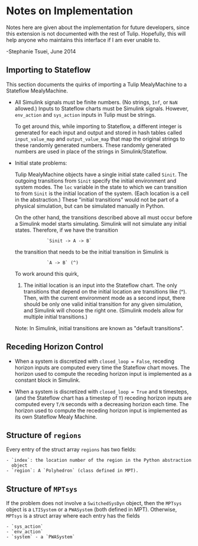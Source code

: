 Notes on Implementation
=======================

Notes here are given about the implementation for future developers, since this
extension is not documented with the rest of Tulip. Hopefully, this will help
anyone who maintains this interface if I am ever unable to.

-Stephanie Tsuei, June 2014



Importing to Stateflow
----------------------

This section documents the quirks of importing a Tulip MealyMachine to a
Stateflow MealyMachine.

- All Simulink signals must be finite numbers. (No strings, `Inf`, or `NaN`
  allowed.) Inputs to Stateflow charts must be Simulink signals. However,
  `env_action` and `sys_action` inputs in Tulip must be strings.

  To get around this, while importing to Stateflow, a different integer is
  generated for each input and output and stored in hash tables called
  `input_value_map` and `output_value_map` that map the original strings to
  these randomly generated numbers. These randomly generated numbers are used in
  place of the strings in Simulink/Stateflow.


- Initial state problems:

  Tulip MealyMachine objects have a single initial state called `Sinit`. The
  outgoing transitions from `Sinit` specify the initial environment and system
  modes. The `loc` variable in the state to which we can transition to from
  `Sinit` is the initial location of the system. (Each location is a cell in the
  abstraction.) These "initial transitions" would not be part of a physical
  simulation, but can be simulated manually in Python.

  On the other hand, the transitions described above all must occur before a
  Simulink model starts simulating. Simulink will not simulate any initial
  states. Therefore, if we have the transition

                  `Sinit -> A -> B`

  the transition that needs to be the initial transition in Simulink is

                  `A -> B` (^)

  To work around this quirk, 

    1. The initial location is an input into the Stateflow chart. The only
    transitions that depend on the initial location are transitions like (^).
    Then, with the current environment mode as a second input, there should be
    only one valid initial transition for any given simulation, and Simulink
    will choose the right one. (Simulink models allow for multiple initial
    transitions.)


  Note: In Simulink, initial transitions are known as "default transitions".



Receding Horizon Control
------------------------

- When a system is discretized with `closed_loop = False`, receding horizon
  inputs are computed every time the Stateflow chart moves. The horizon used to
  compute the receding horizon input is implemented as a constant block in
  Simulink.

- When a system is discretized with `closed_loop = True` and `N` timesteps,
  (and the Stateflow chart has a timestep of `T`) receding horizon inputs are
  computed every `T/N` seconds with a decreasing horizon each time. The horizon
  used to compute the receding horizon input is implemented as its own Stateflow
  Mealy Machine.



Structure of `regions`
----------------------

Every entry of the struct array `regions` has two fields:

    - `index`: the location number of the region in the Python abstraction
      object
    - `region`: A `Polyhedron` (class defined in MPT).



Structure of `MPTsys`
---------------------

If the problem does not involve a `SwitchedSysDyn` object, then the `MPTsys`
object is a `LTISystem` or a `PWASystem` (both defined in MPT). Otherwise,
`MPTsys` is a struct array where each entry has the fields

    - `sys_action`
    - `env_action`
    - `system` - a `PWASystem`
